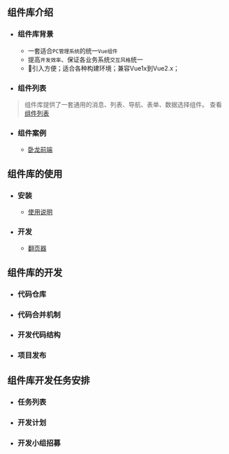 ## 组件库介绍

- ### 组件库背景

    - 一套适合`PC管理系统`的统一`Vue组件`
    - 提高`开发效率`、保证各业务系统`交互风格`统一
    - 引入方便；适合各种构建环境；兼容Vue1x到Vue2.x；


- ### 组件列表

> 组件库提供了一套通用的消息、列表、导航、表单、数据选择组件。
> 查看 [组件列表](/组件开发列表.md)

- ### 组件案例

    - [卧龙前端](http://e.sm.cn)

## 组件库的使用

- ### 安装
    
    - [使用说明](/组件使用说明.md)

- ### 开发
    - [翻页器](/组件文档/Paeger翻页)

## 组件库的开发

- ### 代码仓库

- ### 代码合并机制

- ### 开发代码结构

- ### 项目发布

## 组件库开发任务安排
   
- ### 任务列表
- ### 开发计划
- ### 开发小组招募
